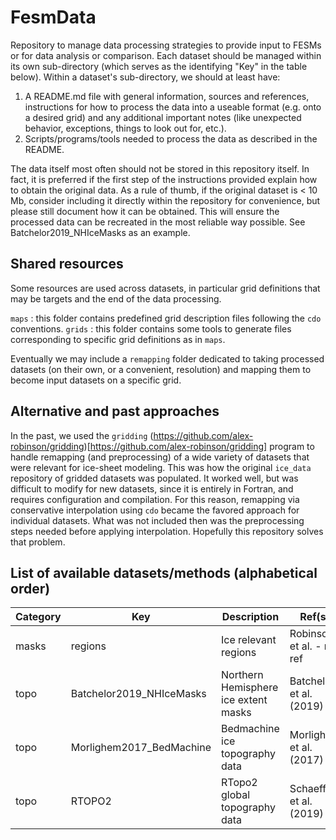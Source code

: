 # FesmData

Repository to manage data processing strategies to provide input to FESMs or for data analysis or comparison. Each dataset should be managed within its own sub-directory (which serves as the identifying "Key" in the table below). Within a dataset's sub-directory, we should at least have:

1. A README.md file with general information, sources and references, instructions for how to process the data into a useable format (e.g. onto a desired grid) and any additional important notes (like unexpected behavior, exceptions, things to look out for, etc.).
2. Scripts/programs/tools needed to process the data as described in the README.

The data itself most often should not be stored in this repository itself. In fact, it is preferred if the first step of the instructions provided explain how to obtain the original data. As a rule of thumb, if the original dataset is < 10 Mb, consider including it directly within the repository for convenience, but please still document how it can be obtained. This will ensure the processed data can be recreated in the most reliable way possible. See Batchelor2019_NHIceMasks as an example.

## Shared resources

Some resources are used across datasets, in particular grid definitions that may be targets and the end of the data processing.

`maps` : this folder contains predefined grid description files following the `cdo` conventions.
`grids` : this folder contains some tools to generate files corresponding to specific grid definitions as in `maps`.

Eventually we may include a `remapping` folder dedicated to taking processed datasets (on their own, or a convenient, resolution) and mapping them to become input datasets on a specific grid.

## Alternative and past approaches

In the past, we used the `gridding` (https://github.com/alex-robinson/gridding)[https://github.com/alex-robinson/gridding] program to handle remapping (and preprocessing) of a wide variety of datasets that were relevant for ice-sheet modeling. This was how the original `ice_data` repository of gridded datasets was populated. It worked well, but was difficult to modify for new datasets, since it is entirely in Fortran, and requires configuration and compilation. For this reason, remapping via conservative interpolation using `cdo` became the favored approach for individual datasets. What was not included then was the preprocessing steps needed before applying interpolation. Hopefully this repository solves that problem.

## List of available datasets/methods (alphabetical order)

| Category | Key | Description | Ref(s) |
|----------|-----|-------------|--------|
| masks    | regions                  | Ice relevant regions                 | Robinson et al.  - no ref |
| topo     | Batchelor2019_NHIceMasks | Northern Hemisphere ice extent masks | Batchelor et al. (2019)   |
| topo     | Morlighem2017_BedMachine | Bedmachine ice topography data       | Morlighem et al. (2017)   |
| topo     | RTOPO2                   | RTopo2 global topography data        | Schaeffer et al. (2019)   |